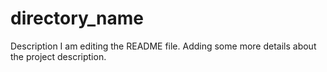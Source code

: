 # directory_name
Description
I am editing the README file. Adding some more details about the project description.
